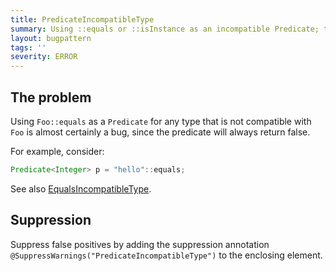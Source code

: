 ```yaml
---
title: PredicateIncompatibleType
summary: Using ::equals or ::isInstance as an incompatible Predicate; the predicate will always return false
layout: bugpattern
tags: ''
severity: ERROR
---
```


<!--
*** AUTO-GENERATED, DO NOT MODIFY ***
To make changes, edit the @BugPattern annotation or the explanation in docs/bugpattern.
-->

## The problem
Using `Foo::equals` as a `Predicate` for any type that is not compatible with
`Foo` is almost certainly a bug, since the predicate will always return false.

For example, consider:

```java
Predicate<Integer> p = "hello"::equals;
```

See also [EqualsIncompatibleType](EqualsIncompatibleType.md).

## Suppression
Suppress false positives by adding the suppression annotation `@SuppressWarnings("PredicateIncompatibleType")` to the enclosing element.
